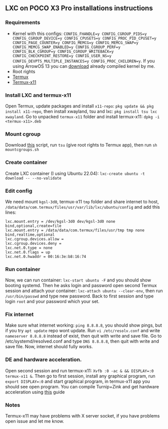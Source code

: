 ## LXC on POCO X3 Pro installations instructions

### Requirements
- Kernel with this configs: `CONFIG_FHANDLE=y CONFIG_CGROUP_PIDS=y CONFIG_CGROUP_DEVICE=y CONFIG_CPUSETS=y CONFIG_PROC_PID_CPUSET=y CONFIG_PAGE_COUNTER=y CONFIG_MEMCG=y CONFIG_MEMCG_SWAP=y CONFIG_MEMCG_SWAP_ENABLED=y CONFIG_CGROUP_PERF=y CONFIG_BLK_CGROUP=y CONFIG_CGROUP_WRITEBACK=y CONFIG_CHECKPOINT_RESTORE=y CONFIG_USER_NS=y CONFIG_DEVPTS_MULTIPLE_INSTANCES=y CONFIG_PROC_CHILDREN=y`. If you using ArrowOS 13 you can [download](https://drive.google.com/file/d/1WFMJDoNvI8QuDWStipSkvM53BqChLQAJ/view?usp=sharing) already compiled kernel by me.
- Root rights
- [Termux](https://github.com/termux/termux-app/releases/download/v0.118.0/termux-app_v0.118.0+github-debug_arm64-v8a.apk)
- [Termux-x11](https://github.com/termux/termux-x11/actions/workflows/debug_build.yml)

### Install LXC and termux-x11
Open Termux, update packages and install `x11-repo`: `pkg update && pkg install x11-repo`, then install xwayland, tsu and lxc: `pkg install tsu lxc xwayland`. Go to unpacked `termux-x11` folder and install termux-x11: `dpkg -i <termux-x11>.deb`

### Mount cgroup
Download [this](files/mountcgroups.sh) script, run `tsu` (give root rights to Termux app), then run `sh mountcgroups.sh`

### Create container
Create LXC container (I using Ubuntu 22.04): `lxc-create ubuntu -t download -- --no-validate`

### Edit config
We need mount `kgsl-3d0`, termux-x11 `tmp` folder and share internet to host, `/data/data/com.termux/files/usr/var/lib/lxc/ubuntu/config` and add this lines:
```
lxc.mount.entry = /dev/kgsl-3d0 dev/kgsl-3d0 none bind,optional,create=file
lxc.mount.entry = /data/data/com.termux/files/usr/tmp tmp none bind,realtime,optional
lxc.cgroup.devices.allow =
lxc.cgroup.devices.deny =
lxc.net.0.type = none
lxc.net.0.flags = up
lxc.net.0.hwaddr = 00:16:3e:b8:16:74
```
### Run container
Now, we can run container: `lxc-start ubuntu -F` and you should show booting systemd. Then he asks login and password open second Termux session and attach your container: `lxc-attach ubuntu --clear-env`, then run `/usr/bin/passwd` and type new password. Back to first session and type login `root` and your password which your set.

### Fix internet
Make sure what internet working: `ping 8.8.8.8`, you should show pings, but if you try `apt update` repo wont update. Run `vi /etc/resolv.conf` and write `nameserver 8.8.8.8` instead of exist, then quit with write and save file. Go to /etc/systemd/resolved.conf and type `DNS 8.8.8.8`, then quit with write and save file. Now, internet should fully works.

### DE and hardware acceleration.
Open second session and run termux-x11: `Xvfb :0 -ac & && DISPLAY=:0 termux-x11 &`. Then go to first session, install any graphical program, run `export DISPLAY=:0` and start graphical program, in termux-x11 app you should see open program. You can compile Turnip+Zink and get hardware acceleration using [this](https://github.com/Ilya114/box86-64-termux/blob/main/docs/INSTALLATION.md#compile-adreno-turnip-and-zink-driver) guide

### Notes
Termux-x11 may have problems with X server socket, if you have problems open issue and let me know.
